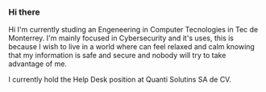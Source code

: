 ### Hi there 

Hi I'm currently studing an Engeneering in Computer Tecnologies in Tec de Monterrey. I'm mainly focused in Cybersecurity and it's uses, this is because I wish to live in a world where can feel relaxed and calm knowing that my information is safe and secure and nobody will try to take advantage of me.

I currently hold the Help Desk position at Quanti Solutins SA de CV.

<!--
**ZhuKhaFlu/ZhuKhaFlu** is a ✨ _special_ ✨ repository because its `README.md` (this file) appears on your GitHub profile.

Here are some ideas to get you started:

- 🔭 I’m currently working on ...
- 🌱 I’m currently learning ...
- 👯 I’m looking to collaborate on ...
- 🤔 I’m looking for help with ...
- 💬 Ask me about ...
- 📫 How to reach me: ...
- 😄 Pronouns: ...
- ⚡ Fun fact: ...
-->
